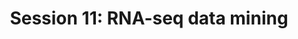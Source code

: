 ---
layout: page
title: "Session 11: RNA-seq data mining "
parent: Sessions
nav_order: 11
permalink: /sessions/session_11/practical
toc: true
tabs: session11_tabs
---